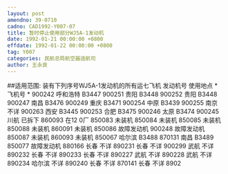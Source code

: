 ```yaml
---
layout: post
amendno: 39-0710
cadno: CAD1992-Y007-07
title: 暂时停止使用部分WJ5A-1发动机
date: 1992-01-21 00:00:00 +0800
effdate: 1992-01-22 00:00:00 +0800
tag: Y007
categories: 民航总局航空器适航司
author: 王永良
---
```


##适用范围:
装有下列序号WJ5A-1发动机的所有运七飞机
发动机号  使用地点 *  飞机号 *
900242  呼和浩特  B3447
900251 贵阳  B3448
900252 贵阳  B3448
900247 南昌  B3476
900249 重庆  B3471
900254 中原  B3439
900255  南京  不详
900263 西安  B3445
900253 合肥  B3475
900246 太原  B3474
900245  川航  已拆下
860093 在12 0厂
850083  未装机
850084  未装机
850085  未装机
850088  未装机
860091  未装机
850086  故障发动机
900248  故障发动机
850087  未装机
860093  未装机
850067  哈尔滨 B3488
870131 南昌 B3489
850077  故障发动机
880166  长春 不详
890231  长春 不详
900299  武航 不详
890232  长春 不详
890233  长春 不详
890227  武航 不详
890228  武航 不详
890234  哈尔滨 不详
890240  长春 不详
870141  长春 不详
8902

